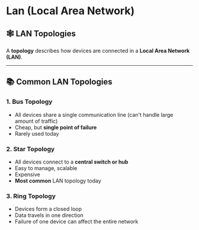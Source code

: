 # Lan (Local Area Network)

## 🕸️ LAN Topologies

A **topology** describes how devices are connected in a **Local Area Network (LAN)**.

---

## 📚 Common LAN Topologies

### 1. **Bus Topology**
- All devices share a single communication line (can't handle large amount of traffic)
- Cheap, but **single point of failure**
- Rarely used today

### 2. **Star Topology**
- All devices connect to a **central switch or hub**
- Easy to manage, scalable
- Expensive
- **Most common** LAN topology today

### 3. **Ring Topology**
- Devices form a closed loop
- Data travels in one direction
- Failure of one device can affect the entire network
